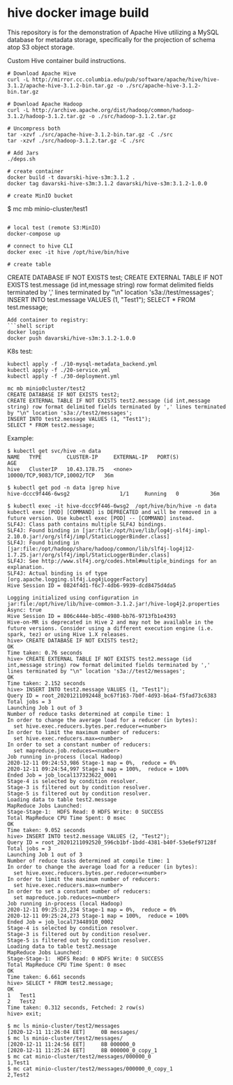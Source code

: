 # hive docker image build

This repository is for the demonstration of Apache Hive utilizing a MySQL database for metadata storage, specifically for the projection of schema atop S3 object storage.

Custom Hive container build instructions.

```shell script
# Download Apache Hive
curl -L http://mirror.cc.columbia.edu/pub/software/apache/hive/hive-3.1.2/apache-hive-3.1.2-bin.tar.gz -o ./src/apache-hive-3.1.2-bin.tar.gz

# Download Apache Hadoop
curl -L http://archive.apache.org/dist/hadoop/common/hadoop-3.1.2/hadoop-3.1.2.tar.gz -o ./src/hadoop-3.1.2.tar.gz

# Uncompress both
tar -xzvf ./src/apache-hive-3.1.2-bin.tar.gz -C ./src
tar -xzvf ./src/hadoop-3.1.2.tar.gz -C ./src

# Add Jars
./deps.sh

# create container
docker build -t davarski-hive-s3m:3.1.2 .
docker tag davarski-hive-s3m:3.1.2 davarski/hive-s3m:3.1.2-1.0.0

# create MinIO bucket
```
$ mc mb minio-cluster/test1
```

# local test (remote S3:MinIO)
docker-compose up

# connect to hive CLI
docker exec -it hive /opt/hive/bin/hive

# create table
```
CREATE DATABASE IF NOT EXISTS test;
CREATE EXTERNAL TABLE IF NOT EXISTS test.message (id int,message string) row format delimited fields terminated by ',' lines terminated by "\n" location 's3a://test/messages';
INSERT INTO test.message VALUES (1, "Test1");
SELECT * FROM test.message;
```
Add container to registry:
```shell script
docker login
docker push davarski/hive-s3m:3.1.2-1.0.0
```

K8s test:
```
kubectl apply -f ./10-mysql-metadata_backend.yml  
kubectl apply -f ./20-service.yml  
kubectl apply -f ./30-deployment.yml 
```
```
mc mb minio0cluster/test2
CREATE DATABASE IF NOT EXISTS test2;
CREATE EXTERNAL TABLE IF NOT EXISTS test2.message (id int,message string) row format delimited fields terminated by ',' lines terminated by "\n" location 's3a://test2/messages';
INSERT INTO test2.message VALUES (1, "Test1");
SELECT * FROM test2.message;
```

Example:

```
$ kubectl get svc/hive -n data
NAME   TYPE        CLUSTER-IP     EXTERNAL-IP   PORT(S)                        AGE
hive   ClusterIP   10.43.178.75   <none>        10000/TCP,9083/TCP,10002/TCP   36m

$ kubectl get pod -n data |grep hive
hive-dccc9f446-6wsg2                1/1     Running   0          36m

$ kubectl exec -it hive-dccc9f446-6wsg2  /opt/hive/bin/hive -n data
kubectl exec [POD] [COMMAND] is DEPRECATED and will be removed in a future version. Use kubectl exec [POD] -- [COMMAND] instead.
SLF4J: Class path contains multiple SLF4J bindings.
SLF4J: Found binding in [jar:file:/opt/hive/lib/log4j-slf4j-impl-2.10.0.jar!/org/slf4j/impl/StaticLoggerBinder.class]
SLF4J: Found binding in [jar:file:/opt/hadoop/share/hadoop/common/lib/slf4j-log4j12-1.7.25.jar!/org/slf4j/impl/StaticLoggerBinder.class]
SLF4J: See http://www.slf4j.org/codes.html#multiple_bindings for an explanation.
SLF4J: Actual binding is of type [org.apache.logging.slf4j.Log4jLoggerFactory]
Hive Session ID = 0824f4d1-f6c7-4db6-9939-dcd8475d4da5

Logging initialized using configuration in jar:file:/opt/hive/lib/hive-common-3.1.2.jar!/hive-log4j2.properties Async: true
Hive Session ID = 806c444e-b85c-4980-bb76-9713fb1e4393
Hive-on-MR is deprecated in Hive 2 and may not be available in the future versions. Consider using a different execution engine (i.e. spark, tez) or using Hive 1.X releases.
hive> CREATE DATABASE IF NOT EXISTS test2;
OK
Time taken: 0.76 seconds
hive> CREATE EXTERNAL TABLE IF NOT EXISTS test2.message (id int,message string) row format delimited fields terminated by ',' lines terminated by "\n" location 's3a://test2/messages';
OK
Time taken: 2.152 seconds
hive> INSERT INTO test2.message VALUES (1, "Test1");
Query ID = root_20201211092448_bc67f163-7b0f-4d93-b6a4-f5fad73c6383
Total jobs = 3
Launching Job 1 out of 3
Number of reduce tasks determined at compile time: 1
In order to change the average load for a reducer (in bytes):
  set hive.exec.reducers.bytes.per.reducer=<number>
In order to limit the maximum number of reducers:
  set hive.exec.reducers.max=<number>
In order to set a constant number of reducers:
  set mapreduce.job.reduces=<number>
Job running in-process (local Hadoop)
2020-12-11 09:24:53,986 Stage-1 map = 0%,  reduce = 0%
2020-12-11 09:24:54,997 Stage-1 map = 100%,  reduce = 100%
Ended Job = job_local137323622_0001
Stage-4 is selected by condition resolver.
Stage-3 is filtered out by condition resolver.
Stage-5 is filtered out by condition resolver.
Loading data to table test2.message
MapReduce Jobs Launched: 
Stage-Stage-1:  HDFS Read: 0 HDFS Write: 0 SUCCESS
Total MapReduce CPU Time Spent: 0 msec
OK
Time taken: 9.052 seconds
hive> INSERT INTO test2.message VALUES (2, "Test2");
Query ID = root_20201211092520_596cb1bf-1bdd-4381-b40f-53e6ef97128f
Total jobs = 3
Launching Job 1 out of 3
Number of reduce tasks determined at compile time: 1
In order to change the average load for a reducer (in bytes):
  set hive.exec.reducers.bytes.per.reducer=<number>
In order to limit the maximum number of reducers:
  set hive.exec.reducers.max=<number>
In order to set a constant number of reducers:
  set mapreduce.job.reduces=<number>
Job running in-process (local Hadoop)
2020-12-11 09:25:23,234 Stage-1 map = 0%,  reduce = 0%
2020-12-11 09:25:24,273 Stage-1 map = 100%,  reduce = 100%
Ended Job = job_local73448910_0002
Stage-4 is selected by condition resolver.
Stage-3 is filtered out by condition resolver.
Stage-5 is filtered out by condition resolver.
Loading data to table test2.message
MapReduce Jobs Launched: 
Stage-Stage-1:  HDFS Read: 0 HDFS Write: 0 SUCCESS
Total MapReduce CPU Time Spent: 0 msec
OK
Time taken: 6.661 seconds
hive> SELECT * FROM test2.message;
OK
1	Test1
2	Test2
Time taken: 0.312 seconds, Fetched: 2 row(s)
hive> exit;

$ mc ls minio-cluster/test2/messages
[2020-12-11 11:26:04 EET]     0B messages/
$ mc ls minio-cluster/test2/messages/
[2020-12-11 11:24:56 EET]     8B 000000_0
[2020-12-11 11:25:24 EET]     8B 000000_0_copy_1
$ mc cat minio-cluster/test2/messages/000000_0
1,Test1
$ mc cat minio-cluster/test2/messages/000000_0_copy_1
2,Test2


```

